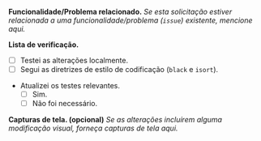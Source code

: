 **Funcionalidade/Problema relacionado.** *Se esta solicitação estiver relacionada a uma funcionalidade/problema (`issue`) existente, mencione aqui.*

**Lista de verificação.**
- [ ] Testei as alterações localmente.
- [ ] Segui as diretrizes de estilo de codificação (`black` e `isort`).
- Atualizei os testes relevantes.
  - [ ] Sim.
  - [ ] Não foi necessário.

**Capturas de tela. (opcional)** *Se as alterações incluírem alguma modificação visual, forneça capturas de tela aqui.*
